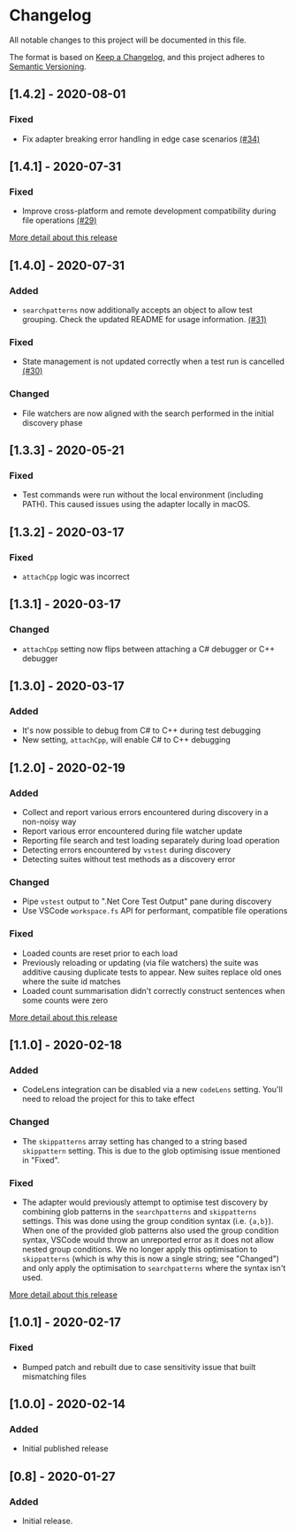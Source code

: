 # Changelog
All notable changes to this project will be documented in this file.

The format is based on [Keep a Changelog](https://keepachangelog.com/en/1.0.0/),
and this project adheres to [Semantic Versioning](https://semver.org/spec/v2.0.0.html).

## [1.4.2] - 2020-08-01
### Fixed
- Fix adapter breaking error handling in edge case scenarios [(#34)](https://github.com/Derivitec/vscode-dotnet-adapter/pull/34)

## [1.4.1] - 2020-07-31
### Fixed
- Improve cross-platform and remote development compatibility during file operations [(#29)](https://github.com/Derivitec/vscode-dotnet-adapter/pull/29)

[More detail about this release](https://github.com/Derivitec/vscode-dotnet-adapter/releases/tag/v1.4.1)

## [1.4.0] - 2020-07-31
### Added
- `searchpatterns` now additionally accepts an object to allow test grouping. Check the updated README for usage information. [(#31)](https://github.com/Derivitec/vscode-dotnet-adapter/pull/31)

### Fixed
- State management is not updated correctly when a test run is cancelled [(#30)](https://github.com/Derivitec/vscode-dotnet-adapter/issues/30)

### Changed
- File watchers are now aligned with the search performed in the initial discovery phase

## [1.3.3] - 2020-05-21
### Fixed
- Test commands were run without the local environment (including PATH). This caused issues using the adapter locally in macOS.

## [1.3.2] - 2020-03-17
### Fixed
- `attachCpp` logic was incorrect

## [1.3.1] - 2020-03-17
### Changed
- `attachCpp` setting now flips between attaching a C# debugger or C++ debugger

## [1.3.0] - 2020-03-17
### Added
- It's now possible to debug from C# to C++ during test debugging
- New setting, `attachCpp`, will enable C# to C++ debugging

## [1.2.0] - 2020-02-19
### Added
- Collect and report various errors encountered during discovery in a non-noisy way
- Report various error encountered during file watcher update
- Reporting file search and test loading separately during load operation
- Detecting errors encountered by `vstest` during discovery
- Detecting suites without test methods as a discovery error

### Changed
- Pipe `vstest` output to ".Net Core Test Output" pane during discovery
- Use VSCode `workspace.fs` API for performant, compatible file operations

### Fixed
- Loaded counts are reset prior to each load
- Previously reloading or updating (via file watchers) the suite was additive causing duplicate tests to appear. New suites replace old ones where the suite id matches
- Loaded count summarisation didn't correctly construct sentences when some counts were zero

[More detail about this release](https://github.com/Derivitec/vscode-dotnet-adapter/pull/19)

## [1.1.0] - 2020-02-18
### Added
- CodeLens integration can be disabled via a new `codeLens` setting. You'll need to reload the project for this to take effect

### Changed
- The `skippatterns` array setting has changed to a string based `skippattern` setting. This is due to the glob optimising issue mentioned in "Fixed".

### Fixed
- The adapter would previously attempt to optimise test discovery by combining glob patterns in the `searchpatterns` and `skippatterns` settings. This was done using the group condition syntax (i.e. `{a,b}`). When one of the provided glob patterns also used the group condition syntax, VSCode would throw an unreported error as it does not allow nested group conditions. We no longer apply this optimisation to `skippatterns` (which is why this is now a single string; see "Changed") and only apply the optimisation to `searchpatterns` where the syntax isn't used.

[More detail about this release](https://github.com/Derivitec/vscode-dotnet-adapter/pull/16)

## [1.0.1] - 2020-02-17
### Fixed
- Bumped patch and rebuilt due to case sensitivity issue that built mismatching files

## [1.0.0] - 2020-02-14
### Added
- Initial published release

## [0.8] - 2020-01-27
### Added
 - Initial release.

